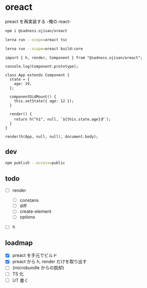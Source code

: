 # oreact

preact を再実装する -俺の react-

```sh
npm i @sadness.ojisan/oreact

lerna run --scope=oreact tsc

lerna run --scope=oreact build:core
```

```tsx
import { h, render, Component } from "@sadness.ojisan/oreact";

console.log(Component.prototype);

class App extends Component {
  state = {
    age: 19,
  };

  componentDidMount() {
    this.setState({ age: 12 });
  }

  render() {
    return h("h1", null, `${this.state.age}才`);
  }
}

render(h(App, null, null), document.body);
```

## dev

```sh
npm publish --access=public
```

## todo

- [ ] render

  - [ ] constans
  - [ ] diff
  - [ ] create-element
  - [ ] options

- [ ] h

## loadmap

- [x] preact を手元でビルド
- [x] preact から h, render だけを取り出す
- [ ] (microbundle からの脱却)
- [ ] TS 化
- [ ] UT 書く
